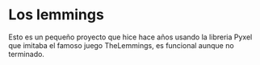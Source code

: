 # Los lemmings
Esto es un pequeño proyecto que hice hace años usando la libreria Pyxel que imitaba el famoso juego TheLemmings, es funcional aunque no terminado.

